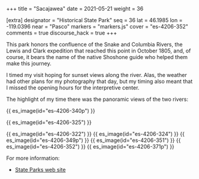 +++
title = "Sacajawea"
date = 2021-05-21
weight = 36

[extra]
designator = "Historical State Park"
seq = 36
lat = 46.1985
lon = -119.0396
near = "Pasco"
markers = "markers.js"
cover = "es-4206-352"
comments = true
discourse_hack = true
+++

This park honors the confluence of the Snake and Columbia Rivers, the Lewis and Clark expedition that reached this point in October 1805, and, of course, it bears the name of the native Shoshone guide who helped them make this journey.

<!-- more -->

I timed my visit hoping for sunset views along the river. Alas, the weather had other plans for my photography that day, but my timing also meant that I missed the opening hours for the interpretive center.

The highlight of my time there was the panoramic views of the two rivers:

{{ es_image(id="es-4206-340p") }}

{{ es_image(id="es-4206-325") }}

{{ es_image(id="es-4206-322") }}
{{ es_image(id="es-4206-324") }}
{{ es_image(id="es-4206-349p") }}
{{ es_image(id="es-4206-351") }}
{{ es_image(id="es-4206-352") }}
{{ es_image(id="es-4206-371p") }}

For more information:

* [State Parks web site](https://parks.state.wa.us/575/Sacajawea)
